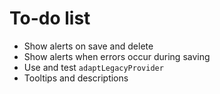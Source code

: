 # To-do list

- Show alerts on save and delete
- Show alerts when errors occur during saving
- Use and test `adaptLegacyProvider`
- Tooltips and descriptions
